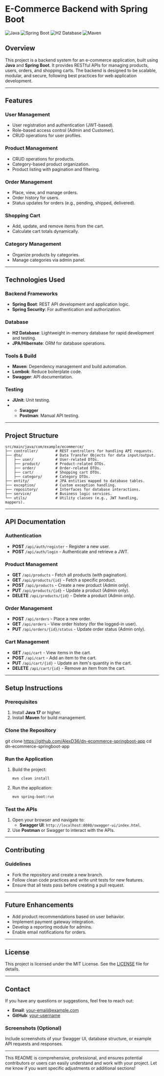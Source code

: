 
# E-Commerce Backend with Spring Boot

![Java](https://img.shields.io/badge/Java-17+-brightgreen) 
![Spring Boot](https://img.shields.io/badge/Spring%20Boot-3.x-brightgreen) 
![H2 Database](https://img.shields.io/badge/Database-H2-blue) 
![Maven](https://img.shields.io/badge/Build-Maven-orange)

## **Overview**

This project is a backend system for an e-commerce application, built using **Java** and **Spring Boot**. It provides RESTful APIs for managing products, users, orders, and shopping carts. The backend is designed to be scalable, modular, and secure, following best practices for web application development.

---

## **Features**

### **User Management**
- User registration and authentication (JWT-based).
- Role-based access control (Admin and Customer).
- CRUD operations for user profiles.

### **Product Management**
- CRUD operations for products.
- Category-based product organization.
- Product listing with pagination and filtering.

### **Order Management**
- Place, view, and manage orders.
- Order history for users.
- Status updates for orders (e.g., pending, shipped, delivered).

### **Shopping Cart**
- Add, update, and remove items from the cart.
- Calculate cart totals dynamically.

### **Category Management**
- Organize products by categories.
- Manage categories via admin panel.

---

## **Technologies Used**

### **Backend Frameworks**
- **Spring Boot**: REST API development and application logic.
- **Spring Security**: For authentication and authorization.

### **Database**
- **H2 Database**: Lightweight in-memory database for rapid development and testing.
- **JPA/Hibernate**: ORM for database operations.

### **Tools & Build**
- **Maven**: Dependency management and build automation.
- **Lombok**: Reduce boilerplate code.
- **Swagger**: API documentation.

### **Testing**
- **JUnit**: Unit testing.
- - **Swagger**
  - **Postman**: Manual API testing.


---

## **Project Structure**

```plaintext
src/main/java/com/example/ecommerce/
├── controller/        # REST controllers for handling API requests.
├── dto/               # Data Transfer Objects for data input/output.
│   ├── user/          # User-related DTOs.
│   ├── product/       # Product-related DTOs.
│   ├── order/         # Order-related DTOs.
│   ├── cart/          # Shopping cart DTOs.
│   ├── category/      # Category DTOs.
├── entity/            # JPA entities mapped to database tables.
├── exception/         # Custom exception handling.
├── repository/        # Interfaces for database interactions.
├── service/           # Business logic services.
└── utils/             # Utility classes (e.g., JWT handling, mappers).
```

---

## **API Documentation**

### **Authentication**
- **POST** `/api/auth/register` - Register a new user.
- **POST** `/api/auth/login` - Authenticate and retrieve a JWT.

### **Product Management**
- **GET** `/api/products` - Fetch all products (with pagination).
- **GET** `/api/products/{id}` - Fetch a specific product.
- **POST** `/api/products` - Create a new product (Admin only).
- **PUT** `/api/products/{id}` - Update a product (Admin only).
- **DELETE** `/api/products/{id}` - Delete a product (Admin only).

### **Order Management**
- **POST** `/api/orders` - Place a new order.
- **GET** `/api/orders` - View order history (for the logged-in user).
- **PUT** `/api/orders/{id}/status` - Update order status (Admin only).

### **Cart Management**
- **GET** `/api/cart` - View items in the cart.
- **POST** `/api/cart` - Add an item to the cart.
- **PUT** `/api/cart/{id}` - Update an item's quantity in the cart.
- **DELETE** `/api/cart/{id}` - Remove an item from the cart.

---

## **Setup Instructions**

### **Prerequisites**
1. Install **Java 17** or higher.
2. Install **Maven** for build management.

### **Clone the Repository**

git clone https://github.com/AlexD36/dn-ecommerce-springboot-app
cd dn-ecommerce-springboot-app




### **Run the Application**
1. Build the project:
   ```bash
   mvn clean install
   ```
2. Run the application:
   ```bash
   mvn spring-boot:run
   ```

### **Test the APIs**
1. Open your browser and navigate to:
   - **Swagger UI**: `http://localhost:8080/swagger-ui/index.html`.
2. Use **Postman** or Swagger to interact with the APIs.

---

## **Contributing**

### **Guidelines**
- Fork the repository and create a new branch.
- Follow clean code practices and write unit tests for new features.
- Ensure that all tests pass before creating a pull request.

---

## **Future Enhancements**
- Add product recommendations based on user behavior.
- Implement payment gateway integration.
- Develop a reporting module for admins.
- Enable email notifications for orders.

---

## **License**
This project is licensed under the MIT License. See the [LICENSE](LICENSE) file for details.

---

## **Contact**
If you have any questions or suggestions, feel free to reach out:

- **Email**: your-email@example.com
- **GitHub**: [your-username](https://github.com/your-username)


### **Screenshots (Optional)**
Include screenshots of your Swagger UI, database structure, or example API requests and responses.

---

This README is comprehensive, professional, and ensures potential contributors or users can easily understand and work with your project. Let me know if you want specific adjustments or additional sections!
